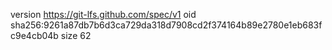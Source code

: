 version https://git-lfs.github.com/spec/v1
oid sha256:9261a87db7b6d3ca729da318d7908cd2f374164b89e2780e1eb683fc9e4cb04b
size 62
